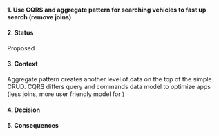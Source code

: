 #### 1. Use CQRS and aggregate pattern for searching vehicles to fast up search (remove joins)

#### 2. Status 
Proposed

#### 3. Context 
Aggregate pattern creates another level of data on the top of the simple CRUD. 
CQRS differs query and commands data model to optimize apps (less joins, more user friendly model for )

#### 4. Decision 

#### 5. Consequences 
